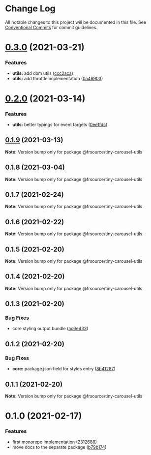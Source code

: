 # Change Log

All notable changes to this project will be documented in this file.
See [Conventional Commits](https://conventionalcommits.org) for commit guidelines.

# [0.3.0](https://github.com/FRSource/tiny-carousel/compare/@frsource/tiny-carousel-utils@0.2.0...@frsource/tiny-carousel-utils@0.3.0) (2021-03-21)


### Features

* **utils:** add dom utils ([ccc2aca](https://github.com/FRSource/tiny-carousel/commit/ccc2aca6a8ff44fa5049af9840ceb8776d783109))
* **utils:** add throttle implementation ([0a46903](https://github.com/FRSource/tiny-carousel/commit/0a46903b3ecb8eec117f8d9f98ab1e8b328d0744))





# [0.2.0](https://github.com/FRSource/tiny-carousel/compare/@frsource/tiny-carousel-utils@0.1.9...@frsource/tiny-carousel-utils@0.2.0) (2021-03-14)


### Features

* **utils:** better typings for event targets ([0ee1fdc](https://github.com/FRSource/tiny-carousel/commit/0ee1fdcbf7c62beebb2a956748dbe98e3764ae54))





## [0.1.9](https://github.com/FRSource/tiny-carousel/compare/@frsource/tiny-carousel-utils@0.1.8...@frsource/tiny-carousel-utils@0.1.9) (2021-03-13)

**Note:** Version bump only for package @frsource/tiny-carousel-utils





## 0.1.8 (2021-03-04)

**Note:** Version bump only for package @frsource/tiny-carousel-utils





## 0.1.7 (2021-02-24)

**Note:** Version bump only for package @frsource/tiny-carousel-utils





## 0.1.6 (2021-02-22)

**Note:** Version bump only for package @frsource/tiny-carousel-utils





## 0.1.5 (2021-02-20)

**Note:** Version bump only for package @frsource/tiny-carousel-utils





## 0.1.4 (2021-02-20)

**Note:** Version bump only for package @frsource/tiny-carousel-utils





## 0.1.3 (2021-02-20)


### Bug Fixes

* core styling output bundle ([ac6e433](https://github.com/FRSource/tiny-carousel/commit/ac6e433d8496b99ab7ffb68cbf58bf8b6d3d0ce0))





## 0.1.2 (2021-02-20)


### Bug Fixes

* **core:** package.json field for styles entry ([8b41287](https://github.com/FRSource/tiny-carousel/commit/8b412873818cc94e6810f3247046477a53d150ed))





## 0.1.1 (2021-02-20)

**Note:** Version bump only for package @frsource/tiny-carousel-utils





# 0.1.0 (2021-02-17)


### Features

* first monorepo implementation ([2312688](https://github.com/FRSource/tiny-carousel/commit/2312688645844099d71c228e9c94c5313fe33a61))
* move docs to the separate package ([b79b174](https://github.com/FRSource/tiny-carousel/commit/b79b174774e401d09ba2fd3877475741282c6eca))
